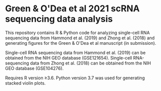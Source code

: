 # Green & O'Dea et al 2021 scRNA sequencing data analysis
This repository contains R &amp; Python code for analyzing single-cell RNA sequencing data from Hammond et al. (2019) and Zhong et al. (2018) and generating figures for the Green &amp; O'Dea et al manuscript (in submission). 

Single-cell RNA sequencing data from Hammond et al. (2019) can be obtained from the NIH GEO database (GSE121654). Single-cell RNA-sequencing data from Zhong et al. (2018) can be obtained from the NIH GEO database (GSE104276). 

Requires R version ≥3.6. Python version 3.7 was used for generating stacked violin plots. 
